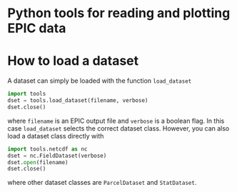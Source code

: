# Python tools for reading and plotting EPIC data

# How to load a dataset
A dataset can simply be loaded with the function `load_dataset`
```python
import tools
dset = tools.load_dataset(filename, verbose)
dset.close()
```
where `filename` is an EPIC output file and `verbose` is a boolean flag.
In this case `load_dataset` selects the correct dataset class. However, you
can also load a dataset class directly with
```python
import tools.netcdf as nc
dset = nc.FieldDataset(verbose)
dset.open(filename)
dset.close()
```
where other dataset classes are `ParcelDataset` and `StatDataset`.
